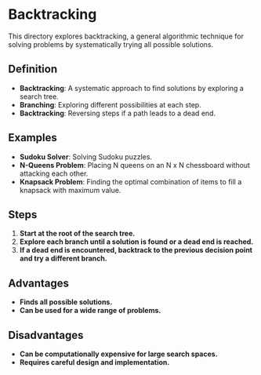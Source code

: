 # Backtracking

This directory explores backtracking, a general algorithmic technique for solving problems by systematically trying all possible solutions.

## Definition

- **Backtracking**: A systematic approach to find solutions by exploring a search tree.
- **Branching**: Exploring different possibilities at each step.
- **Backtracking**: Reversing steps if a path leads to a dead end.

## Examples

- **Sudoku Solver**: Solving Sudoku puzzles.
- **N-Queens Problem**: Placing N queens on an N x N chessboard without attacking each other.
- **Knapsack Problem**: Finding the optimal combination of items to fill a knapsack with maximum value.

## Steps

1. **Start at the root of the search tree.**
2. **Explore each branch until a solution is found or a dead end is reached.**
3. **If a dead end is encountered, backtrack to the previous decision point and try a different branch.**

## Advantages

- **Finds all possible solutions.**
- **Can be used for a wide range of problems.**

## Disadvantages

- **Can be computationally expensive for large search spaces.**
- **Requires careful design and implementation.**